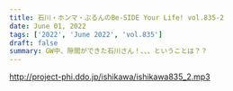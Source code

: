 ```yaml
---
title: 石川・ホンマ・ぶるんのBe-SIDE Your Life! vol.835-2
date: June 01, 2022
tags: ['2022', 'June 2022', 'vol.835']
draft: false
summary: GW中、隙間ができた石川さん！、、、ということは？？
---
```


http://project-phi.ddo.jp/ishikawa/ishikawa835_2.mp3

